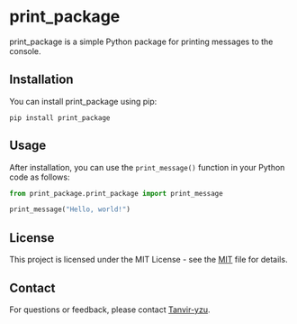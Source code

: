


# print_package

print_package is a simple Python package for printing messages to the console.

## Installation

You can install print_package using pip:

```
pip install print_package
```

## Usage

After installation, you can use the `print_message()` function in your Python code as follows:

```python
from print_package.print_package import print_message

print_message("Hello, world!")
```

## License

This project is licensed under the MIT License - see the [MIT](LICENSE) file for details.

## Contact

For questions or feedback, please contact [Tanvir-yzu](mailto:2020tanvir1971@gmail.com).


